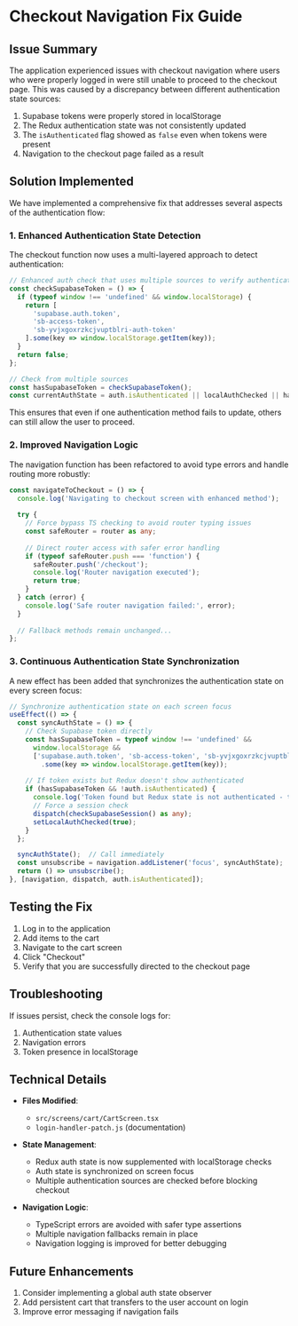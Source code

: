 # Checkout Navigation Fix Guide

## Issue Summary

The application experienced issues with checkout navigation where users who were properly logged in were still unable to proceed to the checkout page. This was caused by a discrepancy between different authentication state sources:

1. Supabase tokens were properly stored in localStorage
2. The Redux authentication state was not consistently updated
3. The `isAuthenticated` flag showed as `false` even when tokens were present
4. Navigation to the checkout page failed as a result

## Solution Implemented

We have implemented a comprehensive fix that addresses several aspects of the authentication flow:

### 1. Enhanced Authentication State Detection

The checkout function now uses a multi-layered approach to detect authentication:

```typescript
// Enhanced auth check that uses multiple sources to verify authentication
const checkSupabaseToken = () => {
  if (typeof window !== 'undefined' && window.localStorage) {
    return [
      'supabase.auth.token',
      'sb-access-token', 
      'sb-yvjxgoxrzkcjvuptblri-auth-token'
    ].some(key => window.localStorage.getItem(key));
  }
  return false;
};

// Check from multiple sources
const hasSupabaseToken = checkSupabaseToken();
const currentAuthState = auth.isAuthenticated || localAuthChecked || hasSupabaseToken;
```

This ensures that even if one authentication method fails to update, others can still allow the user to proceed.

### 2. Improved Navigation Logic

The navigation function has been refactored to avoid type errors and handle routing more robustly:

```typescript
const navigateToCheckout = () => {
  console.log('Navigating to checkout screen with enhanced method');
  
  try {
    // Force bypass TS checking to avoid router typing issues
    const safeRouter = router as any;
    
    // Direct router access with safer error handling
    if (typeof safeRouter.push === 'function') {
      safeRouter.push('/checkout');
      console.log('Router navigation executed');
      return true;
    }
  } catch (error) {
    console.log('Safe router navigation failed:', error);
  }
  
  // Fallback methods remain unchanged...
};
```

### 3. Continuous Authentication State Synchronization

A new effect has been added that synchronizes the authentication state on every screen focus:

```typescript
// Synchronize authentication state on each screen focus
useEffect(() => {
  const syncAuthState = () => {
    // Check Supabase token directly
    const hasSupabaseToken = typeof window !== 'undefined' && 
      window.localStorage && 
      ['supabase.auth.token', 'sb-access-token', 'sb-yvjxgoxrzkcjvuptblri-auth-token']
        .some(key => window.localStorage.getItem(key));
    
    // If token exists but Redux doesn't show authenticated
    if (hasSupabaseToken && !auth.isAuthenticated) {
      console.log('Token found but Redux state is not authenticated - triggering session check');
      // Force a session check
      dispatch(checkSupabaseSession() as any);
      setLocalAuthChecked(true);
    }
  };

  syncAuthState();  // Call immediately
  const unsubscribe = navigation.addListener('focus', syncAuthState);
  return () => unsubscribe();
}, [navigation, dispatch, auth.isAuthenticated]);
```

## Testing the Fix

1. Log in to the application
2. Add items to the cart
3. Navigate to the cart screen
4. Click "Checkout" 
5. Verify that you are successfully directed to the checkout page

## Troubleshooting

If issues persist, check the console logs for:

1. Authentication state values
2. Navigation errors
3. Token presence in localStorage

## Technical Details

- **Files Modified**: 
  - `src/screens/cart/CartScreen.tsx`
  - `login-handler-patch.js` (documentation)
  
- **State Management**:
  - Redux auth state is now supplemented with localStorage checks
  - Auth state is synchronized on screen focus
  - Multiple authentication sources are checked before blocking checkout
  
- **Navigation Logic**:
  - TypeScript errors are avoided with safer type assertions
  - Multiple navigation fallbacks remain in place
  - Navigation logging is improved for better debugging

## Future Enhancements

1. Consider implementing a global auth state observer
2. Add persistent cart that transfers to the user account on login
3. Improve error messaging if navigation fails
